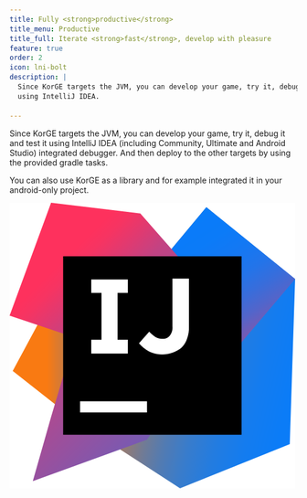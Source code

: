 ```yaml
---
title: Fully <strong>productive</strong>
title_menu: Productive
title_full: Iterate <strong>fast</strong>, develop with pleasure
feature: true
order: 2
icon: lni-bolt
description: |
  Since KorGE targets the JVM, you can develop your game, try it, debug it and test it
  using IntelliJ IDEA.

---
```


Since KorGE targets the JVM, you can develop your game, try it, debug it and test it
using IntelliJ IDEA (including Community, Ultimate and Android Studio) integrated debugger.
And then deploy to the other targets by using the provided gradle tasks.

You can also use KorGE as a library and for example integrated it in your android-only project.

![](/assets/images/features/idea.png)

